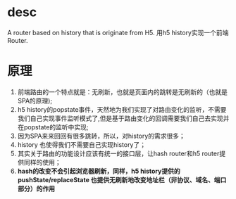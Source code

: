 # desc
A router based on history that is originate from H5.
用h5 history实现一个前端Router.

# 原理
1. 前端路由的一个特点就是：无刷新，也就是页面内的跳转是无刷新的（也就是SPA的原理);
2. h5 history的popstate事件，天然地为我们实现了对路由变化的监听，不需要我们自己实现事件监听模式了,但是基于路由变化的回调需要我们自己去实现并在popstate的监听中实现;
3. 因为SPA来来回回有很多跳转，所以，对history的需求很多；
3. history 也使得我们不需要自己实现history了；
3. 其实关于路由的功能设计应该有统一的接口层，让hash router和h5 router提供同样的使用；
4. **hash的改变不会引起浏览器刷新，同样，h5 history提供的pushState/replaceState 也提供无刷新地改变地址栏（非协议、域名、端口部分）的作用**
